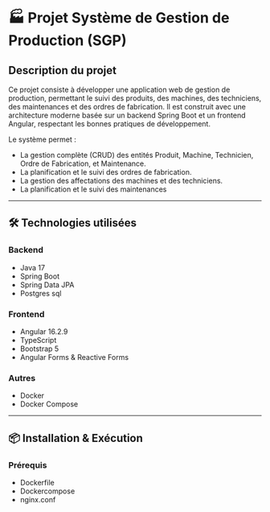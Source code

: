 # 🏭 Projet Système de Gestion de Production (SGP)

## Description du projet

Ce projet consiste à développer une application web de gestion de production, permettant le suivi des produits, des machines, des techniciens, des maintenances et des ordres de fabrication. Il est construit avec une architecture moderne basée sur un backend Spring Boot et un frontend Angular, respectant les bonnes pratiques de développement.

Le système permet :
- La gestion complète (CRUD) des entités Produit, Machine, Technicien, Ordre de Fabrication, et Maintenance.
- La planification et le suivi des ordres de fabrication.
- La gestion des affectations des machines et des techniciens.
- La planification et le suivi des maintenances

---

## 🛠️ Technologies utilisées

### Backend
- Java 17
- Spring Boot
- Spring Data JPA
- Postgres sql

### Frontend
- Angular 16.2.9
- TypeScript
- Bootstrap 5
- Angular Forms & Reactive Forms

### Autres
- Docker
- Docker Compose

---

## 📦 Installation & Exécution

### Prérequis
- Dockerfile
- Dockercompose
- nginx.conf

